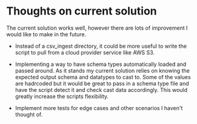 
# Thoughts on current solution

The current solution works well, however there are lots of improvement
I would like to make in the future. 

- Instead of a csv_ingest directory, it could be more useful to write
the script to pull from a cloud provider service like AWS S3. 

- Implementing a way to have schema types automatically loaded and passed 
 around. As it stands my current solution relies on knowing the expected output 
 schema and datatypes to cast to. Some of the values are hadrcoded but it would 
 be great to pass in a schema type file and have the script detect it and check
 cast data accordingly. This would greatly increase the scripts flexibility.

- Implement more tests for edge cases and other scenarios I haven't thought of. 
